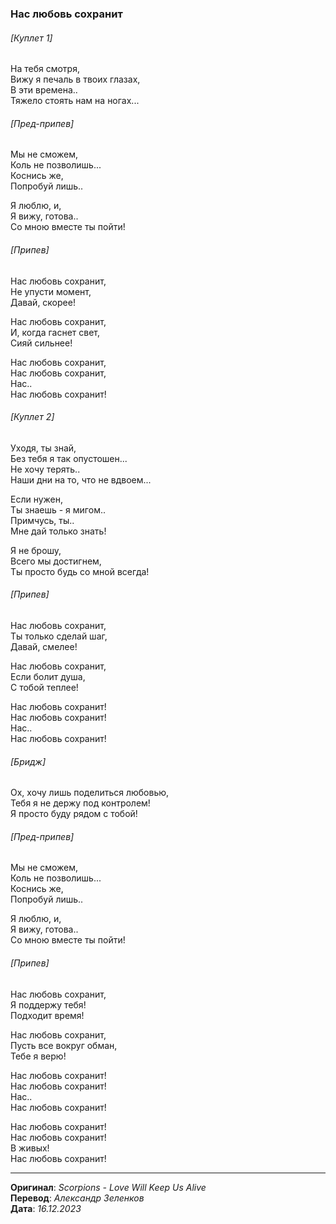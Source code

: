 ### Нас любовь сохранит

###### [Куплет 1]

На тебя смотря, \
Вижу я печаль в твоих глазах, \
В эти времена.. \
Тяжело стоять нам на ногах...

###### [Пред-припев]

Мы не сможем, \
Коль не позволишь... \
Коснись же, \
Попробуй лишь..

Я люблю, и, \
Я вижу, готова.. \
Со мною вместе ты пойти!

###### [Припев]

Нас любовь сохранит, \
Не упусти момент, \
Давай, скорее!

Нас любовь сохранит, \
И, когда гаснет свет, \
Сияй сильнее!

Нас любовь сохранит, \
Нас любовь сохранит, \
Нас.. \
Нас любовь сохранит!

###### [Куплет 2]

Уходя, ты знай, \
Без тебя я так опустошен... \
Не хочу терять.. \
Наши дни на то, что не вдвоем...

Если нужен, \
Ты знаешь - я мигом.. \
Примчусь, ты.. \
Мне дай только знать!

Я не брошу, \
Всего мы достигнем, \
Ты просто будь со мной всегда!

###### [Припев]

Нас любовь сохранит, \
Ты только сделай шаг, \
Давай, смелее!

Нас любовь сохранит, \
Если болит душа, \
С тобой теплее!

Нас любовь сохранит! \
Нас любовь сохранит! \
Нас.. \
Нас любовь сохранит!

###### [Бридж]

Ох, хочу лишь поделиться любовью, \
Тебя я не держу под контролем! \
Я просто буду рядом с тобой!

###### [Пред-припев]

Мы не сможем, \
Коль не позволишь... \
Коснись же, \
Попробуй лишь..

Я люблю, и, \
Я вижу, готова.. \
Со мною вместе ты пойти!

###### [Припев]

Нас любовь сохранит, \
Я поддержу тебя! \
Подходит время!

Нас любовь сохранит, \
Пусть все вокруг обман, \
Тебе я верю!

Нас любовь сохранит! \
Нас любовь сохранит! \
Нас.. \
Нас любовь сохранит!

Нас любовь сохранит! \
Нас любовь сохранит! \
В живых! \
Нас любовь сохранит!

---

**Оригинал**: _Scorpions - Love Will Keep Us Alive_ \
**Перевод**: _Александр Зеленков_ \
**Дата**: _16.12.2023_
